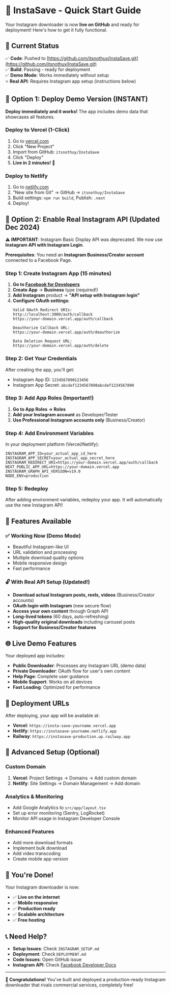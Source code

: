 # 🚀 InstaSave - Quick Start Guide

Your Instagram downloader is now **live on GitHub** and ready for deployment! Here's how to get it fully functional.

## 📱 Current Status

✅ **Code**: Pushed to [https://github.com/itsnothuy/InstaSave.git](https://github.com/itsnothuy/InstaSave.git)  
✅ **Build**: Passing - ready for deployment  
✅ **Demo Mode**: Works immediately without setup  
⭐ **Real API**: Requires Instagram app setup (instructions below)

## 🎯 Option 1: Deploy Demo Version (INSTANT)

**Deploy immediately and it works!** The app includes demo data that showcases all features.

### Deploy to Vercel (1-Click)
1. Go to [vercel.com](https://vercel.com)
2. Click "New Project"
3. Import from GitHub: `itsnothuy/InstaSave`
4. Click "Deploy"
5. **Live in 2 minutes!** 🎉

### Deploy to Netlify
1. Go to [netlify.com](https://netlify.com)
2. "New site from Git" → GitHub → `itsnothuy/InstaSave`
3. Build settings: `npm run build`, Publish: `.next`
4. Deploy!

## 🔧 Option 2: Enable Real Instagram API (Updated Dec 2024)

⚠️ **IMPORTANT**: Instagram Basic Display API was deprecated. We now use **Instagram API with Instagram Login**.

**Prerequisites**: You need an **Instagram Business/Creator account** connected to a Facebook Page.

### Step 1: Create Instagram App (15 minutes)
1. **Go to [Facebook for Developers](https://developers.facebook.com/)**
2. **Create App** → **Business** type (required!)
3. **Add Instagram** product → **"API setup with Instagram login"**
4. **Configure OAuth settings**:
   ```
   Valid OAuth Redirect URIs:
   http://localhost:3000/auth/callback
   https://your-domain.vercel.app/auth/callback
   
   Deauthorize Callback URL:
   https://your-domain.vercel.app/auth/deauthorize
   
   Data Deletion Request URL:
   https://your-domain.vercel.app/auth/delete
   ```

### Step 2: Get Your Credentials
After creating the app, you'll get:
- Instagram App ID: `1234567890123456`
- Instagram App Secret: `abcdef1234567890abcdef1234567890`

### Step 3: Add App Roles (Important!)
1. **Go to App Roles → Roles**
2. **Add your Instagram account** as Developer/Tester
3. **Use Professional Instagram accounts only** (Business/Creator)

### Step 4: Add Environment Variables
In your deployment platform (Vercel/Netlify):

```env
INSTAGRAM_APP_ID=your_actual_app_id_here
INSTAGRAM_APP_SECRET=your_actual_app_secret_here
INSTAGRAM_REDIRECT_URI=https://your-domain.vercel.app/auth/callback
NEXT_PUBLIC_APP_URL=https://your-domain.vercel.app
INSTAGRAM_GRAPH_API_VERSION=v19.0
NODE_ENV=production
```

### Step 5: Redeploy
After adding environment variables, redeploy your app. It will automatically use the new Instagram API!

## 🎯 Features Available

### ✅ Working Now (Demo Mode)
- Beautiful Instagram-like UI
- URL validation and processing
- Multiple download quality options
- Mobile responsive design
- Fast performance

### 🔓 With Real API Setup (Updated!)
- **Download actual Instagram posts, reels, videos** (Business/Creator accounts)
- **OAuth login with Instagram** (new secure flow)
- **Access your own content** through Graph API
- **Long-lived tokens** (60 days, auto-refreshing)
- **High-quality original downloads** including carousel posts
- **Support for Business/Creator features**

## 🌐 Live Demo Features

Your deployed app includes:
- **Public Downloader**: Processes any Instagram URL (demo data)
- **Private Downloader**: OAuth flow for user's own content
- **Help Page**: Complete user guidance
- **Mobile Support**: Works on all devices
- **Fast Loading**: Optimized for performance

## 🚀 Deployment URLs

After deploying, your app will be available at:
- **Vercel**: `https://insta-save-yourname.vercel.app`
- **Netlify**: `https://instasave-yourname.netlify.app`
- **Railway**: `https://instasave-production.up.railway.app`

## 🔧 Advanced Setup (Optional)

### Custom Domain
1. **Vercel**: Project Settings → Domains → Add custom domain
2. **Netlify**: Site Settings → Domain Management → Add domain

### Analytics & Monitoring
- Add Google Analytics to `src/app/layout.tsx`
- Set up error monitoring (Sentry, LogRocket)
- Monitor API usage in Instagram Developer Console

### Enhanced Features
- Add more download formats
- Implement bulk download
- Add video transcoding
- Create mobile app version

## 🎉 You're Done!

Your Instagram downloader is now:
- ✅ **Live on the internet**
- ✅ **Mobile responsive** 
- ✅ **Production ready**
- ✅ **Scalable architecture**
- ✅ **Free hosting**

## 📞 Need Help?

- **Setup Issues**: Check `INSTAGRAM_SETUP.md`
- **Deployment**: Check `DEPLOYMENT.md`
- **Code Issues**: Open GitHub issue
- **Instagram API**: Check [Facebook Developer Docs](https://developers.facebook.com/docs/instagram-basic-display-api)

---

**🎊 Congratulations!** You've built and deployed a production-ready Instagram downloader that rivals commercial services, completely free!
